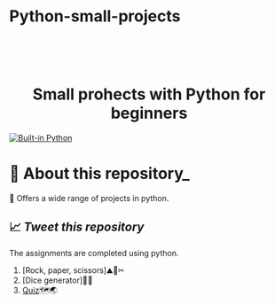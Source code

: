 # Python-small-projects
<h1 align="center">
  <br>

  <br>
  <B>Small prohects with Python for beginners</B>

  <br>
</h1>

[![Built-in Python](https://ForTheBadge.com/images/badges/made-with-python.svg)](https://www.python.org/)

# 💭 **About this repository_**
💠  Offers a wide range of projects in python. 




<h2> 📈<I> Tweet this repository </I> </h2>

<p>
The assignments are completed using python. 
</p>

1. [Rock, paper, scissors]⛰🧻✂
2. [Dice generator]🎲🎲
3. [Quiz](https://github.com/Mangia86/Python-small-projects/tree/main/Quiz)🗺🌏





